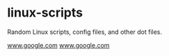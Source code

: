 linux-scripts
=============

Random Linux scripts, config files, and other dot files.

<a href="www.google.com">www.google.com</a>
<a href="www.google.com" target="_blank">www.google.com</a>
